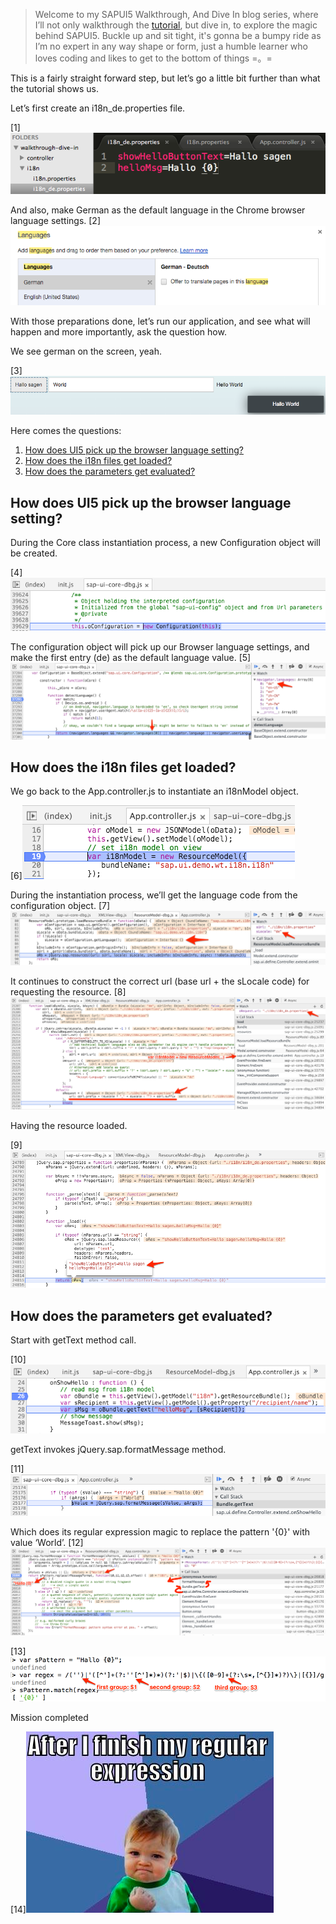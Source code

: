 > Welcome to my SAPUI5 Walkthrough, And Dive In blog series, where I’ll not only walkthrough the [tutorial](https://sapui5.hana.ondemand.com/sdk/#docs/guide/3da5f4be63264db99f2e5b04c5e853db.html), but dive in, to explore the magic behind SAPUI5. Buckle up and sit tight, it's gonna be a bumpy ride as I’m no expert in any way shape or form, just a humble learner who loves coding and likes to get to the bottom of things =。=

This is a fairly straight forward step, but let’s go a little bit further than what the tutorial shows us.

Let’s first create an i18n_de.properties file.

[1]![screenshot#1](/walkthrough-dive-in-screens/step.8.1.png)

And also, make German as the default language in the Chrome browser language settings.
[2]![screenshot#2](/walkthrough-dive-in-screens/step.8.2.png)

With those preparations done, let’s run our application, and see what will happen and more importantly, ask the question how.

We see german on the screen, yeah.

[3]![screenshot#3](/walkthrough-dive-in-screens/step.8.3.png)

Here comes the questions:

1. [How does UI5 pick up the browser language setting?](#how-does-ui5-pick-up-the-browser-language-setting)
1. [How does the i18n files get loaded?](#how-does-the-i18n-files-get-loaded)
1. [How does the parameters get evaluated?](#how-does-the-parameters-get-evaluated)

How does UI5 pick up the browser language setting?
---

During the Core class instantiation process, a new Configuration object will be created.

[4]![screenshot#4](/walkthrough-dive-in-screens/step.8.4.png)

The configuration object will pick up our Browser language settings, and make the first entry (de) as the default language value.
[5]![screenshot#5](/walkthrough-dive-in-screens/step.8.5.png)

How does the i18n files get loaded?
---

We go back to the App.controller.js to instantiate an i18nModel object.

[6]![screenshot#6](/walkthrough-dive-in-screens/step.8.6.png)

During the instantiation process, we’ll get the language code from the configuration object.
[7]![screenshot#7](/walkthrough-dive-in-screens/step.8.7.png)

It continues to construct the correct url (base url + the sLocale code) for requesting the resource.
[8]![screenshot#8](/walkthrough-dive-in-screens/step.8.8.png)

Having the resource loaded.

[9]![screenshot#9](/walkthrough-dive-in-screens/step.8.9.png)

How does the parameters get evaluated?
---

Start with getText method call.

[10]![screenshot#10](/walkthrough-dive-in-screens/step.8.10.png)

getText invokes jQuery.sap.formatMessage method.

[11]![screenshot#11](/walkthrough-dive-in-screens/step.8.11.png)

Which does its regular expression magic to replace the pattern '{0}' with value ‘World’.
[12]![screenshot#12](/walkthrough-dive-in-screens/step.8.12.png)

[13]![screenshot#13](/walkthrough-dive-in-screens/step.8.13.png)

Mission completed  

[14]![screenshot#14](/walkthrough-dive-in-screens/step.8.14.png)
